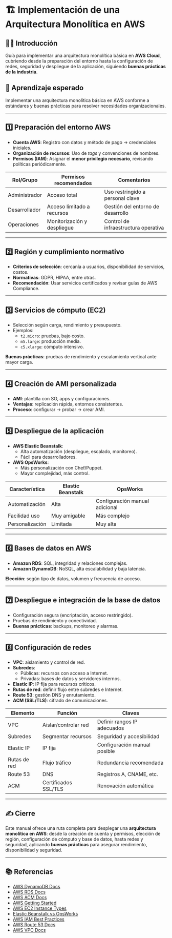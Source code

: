 # 🏗 Implementación de una Arquitectura Monolítica en AWS

## 🧑‍💻 Introducción
Guía para implementar una arquitectura monolítica básica en **AWS Cloud**, cubriendo desde la preparación del entorno hasta la configuración de redes, seguridad y despliegue de la aplicación, siguiendo **buenas prácticas de la industria**.

## 🎯 Aprendizaje esperado
Implementar una arquitectura monolítica básica en AWS conforme a estándares y buenas prácticas para resolver necesidades organizacionales.

---

## 1️⃣ Preparación del entorno AWS
- **Cuenta AWS**: Registro con datos y método de pago → credenciales iniciales.
- **Organización de recursos**: Uso de *tags* y convenciones de nombres.
- **Permisos (IAM)**: Asignar el **menor privilegio necesario**, revisando políticas periódicamente.

| Rol/Grupo     | Permisos recomendados             | Comentarios                        |
|---------------|-----------------------------------|-------------------------------------|
| Administrador | Acceso total                      | Uso restringido a personal clave    |
| Desarrollador | Acceso limitado a recursos        | Gestión del entorno de desarrollo  |
| Operaciones   | Monitorización y despliegue       | Control de infraestructura operativa|

---

## 2️⃣ Región y cumplimiento normativo
- **Criterios de selección**: cercanía a usuarios, disponibilidad de servicios, costos.
- **Normativas**: GDPR, HIPAA, entre otras.
- **Recomendación**: Usar servicios certificados y revisar guías de AWS Compliance.

---

## 3️⃣ Servicios de cómputo (EC2)
- Selección según carga, rendimiento y presupuesto.
- Ejemplos:
  - `t2.micro`: pruebas, bajo costo.
  - `m5.large`: producción media.
  - `c5.xlarge`: cómputo intensivo.

**Buenas prácticas**: pruebas de rendimiento y escalamiento vertical ante mayor carga.

---

## 4️⃣ Creación de AMI personalizada
- **AMI**: plantilla con SO, apps y configuraciones.
- **Ventajas**: replicación rápida, entornos consistentes.
- **Proceso**: configurar → probar → crear AMI.

---

## 5️⃣ Despliegue de la aplicación
- **AWS Elastic Beanstalk**:
  - Alta automatización (despliegue, escalado, monitoreo).
  - Fácil para desarrolladores.
- **AWS OpsWorks**:
  - Más personalización con Chef/Puppet.
  - Mayor complejidad, más control.

| Característica | Elastic Beanstalk                 | OpsWorks                          |
|----------------|-----------------------------------|------------------------------------|
| Automatización | Alta                              | Configuración manual adicional     |
| Facilidad uso  | Muy amigable                      | Más complejo                       |
| Personalización| Limitada                          | Muy alta                           |

---

## 6️⃣ Bases de datos en AWS
- **Amazon RDS**: SQL, integridad y relaciones complejas.
- **Amazon DynamoDB**: NoSQL, alta escalabilidad y baja latencia.

**Elección**: según tipo de datos, volumen y frecuencia de acceso.

---

## 7️⃣ Despliegue e integración de la base de datos
- Configuración segura (encriptación, acceso restringido).
- Pruebas de rendimiento y conectividad.
- **Buenas prácticas**: backups, monitoreo y alarmas.

---

## 8️⃣ Configuración de redes
- **VPC**: aislamiento y control de red.
- **Subredes**:
  - Públicas: recursos con acceso a Internet.
  - Privadas: bases de datos y servidores internos.
- **Elastic IP**: IP fija para recursos críticos.
- **Rutas de red**: definir flujo entre subredes e Internet.
- **Route 53**: gestión DNS y enrutamiento.
- **ACM (SSL/TLS)**: cifrado de comunicaciones.

| Elemento          | Función                                   | Claves                       |
|-------------------|-------------------------------------------|------------------------------|
| VPC               | Aislar/controlar red                      | Definir rangos IP adecuados  |
| Subredes           | Segmentar recursos                       | Seguridad y accesibilidad    |
| Elastic IP        | IP fija                                   | Configuración manual posible |
| Rutas de red      | Flujo tráfico                             | Redundancia recomendada      |
| Route 53          | DNS                                       | Registros A, CNAME, etc.     |
| ACM               | Certificados SSL/TLS                      | Renovación automática        |

---

## ✍️ Cierre
Este manual ofrece una ruta completa para desplegar una **arquitectura monolítica en AWS**: desde la creación de cuenta y permisos, elección de región, configuración de cómputo y base de datos, hasta redes y seguridad, aplicando **buenas prácticas** para asegurar rendimiento, disponibilidad y seguridad.

---

## 📚 Referencias
- [AWS DynamoDB Docs](https://docs.aws.amazon.com/dynamodb/)
- [AWS RDS Docs](https://docs.aws.amazon.com/rds/)
- [AWS ACM Docs](https://docs.aws.amazon.com/acm/)
- [AWS Getting Started](https://docs.aws.amazon.com/gettingstarted/)
- [AWS EC2 Instance Types](https://aws.amazon.com/ec2/instance-types/)
- [Elastic Beanstalk vs OpsWorks](https://docs.aws.amazon.com/elasticbeanstalk/latest/dg/using-features.managing.config.html)
- [AWS IAM Best Practices](https://docs.aws.amazon.com/IAM/latest/UserGuide/best-practices.html)
- [AWS Route 53 Docs](https://docs.aws.amazon.com/route53/)
- [AWS VPC Docs](https://docs.aws.amazon.com/vpc/)
